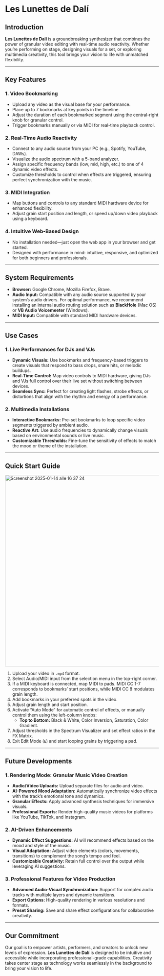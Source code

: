 # Les Lunettes de Dalí

## Introduction

**Les Lunettes de Dalí** is a groundbreaking synthesizer that combines the power of granular video editing with real-time audio reactivity. Whether you’re performing on stage, designing visuals for a set, or exploring multimedia creativity, this tool brings your vision to life with unmatched flexibility.

---

## Key Features

### 1. Video Bookmarking

- Upload any video as the visual base for your performance.
- Place up to 7 bookmarks at key points in the timeline.
- Adjust the duration of each bookmarked segment using the central-right knob for granular control.
- Trigger bookmarks manually or via MIDI for real-time playback control.

### 2. Real-Time Audio Reactivity

- Connect to any audio source from your PC (e.g., Spotify, YouTube, DAWs).
- Visualize the audio spectrum with a 5-band analyzer.
- Assign specific frequency bands (low, mid, high, etc.) to one of 4 dynamic video effects.
- Customize thresholds to control when effects are triggered, ensuring perfect synchronization with the music.

### 3. MIDI Integration

- Map buttons and controls to any standard MIDI hardware device for enhanced flexibility.
- Adjust grain start position and length, or speed up/down video playback using a keyboard.

### 4. Intuitive Web-Based Design

- No installation needed—just open the web app in your browser and get started.
- Designed with performance in mind: intuitive, responsive, and optimized for both beginners and professionals.

---

## System Requirements

- **Browser:** Google Chrome, Mozilla Firefox, Brave.
- **Audio Input:** Compatible with any audio source supported by your system’s audio drivers. For optimal performance, we recommend installing an internal audio routing solution such as **BlackHole** (Mac OS) or **VB Audio Voicemeeter** (Windows).
- **MIDI Input:** Compatible with standard MIDI hardware devices.

---

## Use Cases

### 1. Live Performances for DJs and VJs

- **Dynamic Visuals:** Use bookmarks and frequency-based triggers to create visuals that respond to bass drops, snare hits, or melodic buildups.
- **Real-Time Control:** Map video controls to MIDI hardware, giving DJs and VJs full control over their live set without switching between devices.
- **Seamless Sync:** Perfect for creating light flashes, strobe effects, or distortions that align with the rhythm and energy of a performance.

### 2. Multimedia Installations

- **Interactive Bookmarks:** Pre-set bookmarks to loop specific video segments triggered by ambient audio.
- **Reactive Art:** Use audio frequencies to dynamically change visuals based on environmental sounds or live music.
- **Customizable Thresholds:** Fine-tune the sensitivity of effects to match the mood or theme of the installation.

---

## Quick Start Guide

<img width="625" alt="Screenshot 2025-01-14 alle 16 37 24" src="https://github.com/user-attachments/assets/af309045-e064-40bc-b859-428002c3f594" />


1. Upload your video in `.mp4` format.
2. Select Audio/MIDI input from the selection menu in the top-right corner.
3. If a MIDI keyboard is connected, map MIDI to pads. MIDI CC 1-7 corresponds to bookmarks’ start positions, while MIDI CC 8 modulates grain length.
4. Add bookmarks in your preferred spots in the video.
5. Adjust grain length and start position.
6. Activate “Auto Mode” for automatic control of effects, or manually control them using the left-column knobs:
    - **Top to Bottom:** Black & White, Color Inversion, Saturation, Color Gradient.
7. Adjust thresholds in the Spectrum Visualizer and set effect ratios in the FX Matrix.
8. Exit Edit Mode (`E`) and start looping grains by triggering a pad.

---

## Future Developments

### 1. Rendering Mode: Granular Music Video Creation

- **Audio/Video Uploads:** Upload separate files for audio and video.
- **AI-Powered Mood Adaptation:** Automatically synchronize video effects with the track’s emotional tone and dynamics.
- **Granular Effects:** Apply advanced synthesis techniques for immersive visuals.
- **Professional Exports:** Render high-quality music videos for platforms like YouTube, TikTok, and Instagram.

### 2. AI-Driven Enhancements

- **Dynamic Effect Suggestions:** AI will recommend effects based on the mood and style of the music.
- **Visual Adaptation:** Adjust video elements (colors, movements, transitions) to complement the song’s tempo and feel.
- **Customizable Creativity:** Retain full control over the output while leveraging AI suggestions.

### 3. Professional Features for Video Production

- **Advanced Audio-Visual Synchronization:** Support for complex audio tracks with multiple layers and dynamic transitions.
- **Export Options:** High-quality rendering in various resolutions and formats.
- **Preset Sharing:** Save and share effect configurations for collaborative creativity.

---

## Our Commitment

Our goal is to empower artists, performers, and creators to unlock new levels of expression. **Les Lunettes de Dalí** is designed to be intuitive and accessible while incorporating professional-grade capabilities. Creativity takes center stage as technology works seamlessly in the background to bring your vision to life.

